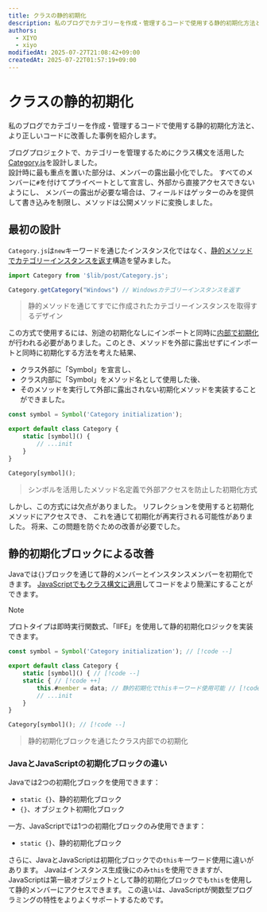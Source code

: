 ```yaml
---
title: クラスの静的初期化
description: 私のブログでカテゴリーを作成・管理するコードで使用する静的初期化方法と、より正しいコードに改善した事例を紹介します。
authors:
  - XIYO
  - xiyo
modifiedAt: 2025-07-27T21:08:42+09:00
createdAt: 2025-07-22T01:57:19+09:00
---
```

# クラスの静的初期化

私のブログでカテゴリーを作成・管理するコードで使用する静的初期化方法と、より正しいコードに改善した事例を紹介します。

ブログプロジェクトで、カテゴリーを管理するためにクラス構文を活用した[Category.js](https://github.com/XIYO/xiyo.github.io/blob/a1bbc44ebd12986ce1d06d74273c6242efbae4f2/src/lib/post/Category.js "クラス初期化を外部で実行したコード")を設計しました。  
設計時に最も重点を置いた部分は、メンバーの露出最小化でした。
すべてのメンバーに`#`を付けてプライベートとして宣言し、外部から直接アクセスできないようにし、
メンバーの露出が必要な場合は、フィールドはゲッターのみを提供して書き込みを制限し、メソッドは公開メソッドに変換しました。

## 最初の設計

`Category.js`は`new`キーワードを通じたインスタンス化ではなく、[静的メソッドでカテゴリーインスタンスを返す](https://github.com/XIYO/xiyo.github.io/blob/a1bbc44ebd12986ce1d06d74273c6242efbae4f2/src/lib/post/Category.js#L84-L100)構造を望みました。

```js
import Category from '$lib/post/Category.js';

Category.getCategory("Windows") // Windowsカテゴリーインスタンスを返す
```

> 静的メソッドを通じてすでに作成されたカテゴリーインスタンスを取得するデザイン

この方式で使用するには、別途の初期化なしにインポートと同時に[内部で初期化](https://github.com/XIYO/xiyo.github.io/blob/a1bbc44ebd12986ce1d06d74273c6242efbae4f2/src/lib/post/Category.js#L178)が行われる必要がありました。このとき、メソッドを外部に露出せずにインポートと同時に初期化する方法を考えた結果、
- クラス外部に「Symbol」を宣言し、
- クラス内部に「Symbol」をメソッド名として使用した後、
- そのメソッドを実行して外部に露出されない初期化メソッドを実装することができました。

```js data-title="Category.js"
const symbol = Symbol('Category initialization');

export default class Category {
	static [symbol]() {
	    // ...init
	}
}

Category[symbol]();
```

> シンボルを活用したメソッド名定義で外部アクセスを防止した初期化方式

しかし、この方式には欠点がありました。
リフレクションを使用すると初期化メソッドにアクセスでき、
これを通じて初期化が再実行される可能性がありました。
将来、この問題を防ぐための改善が必要でした。

## 静的初期化ブロックによる改善

Javaでは`{}`ブロックを通じて静的メンバーとインスタンスメンバーを初期化できます。
[JavaScriptでもクラス構文に適用](https://github.com/XIYO/xiyo.github.io/blob/ebd7d90f357ef507654a1a6b08aa4ece8f42d0d1/src/lib/post/Category.js#L16-L29 "静的初期化ブロックを使用したコード")してコードをより簡潔にすることができます。

> [!NOTE]
> プロトタイプは即時実行関数式、「IIFE」を使用して静的初期化ロジックを実装できます。

```js data-title="Category.js"
const symbol = Symbol('Category initialization'); // [!code --]

export default class Category {
	static [symbol]() { // [!code --]
	static { // [!code ++]
	    this.#member = data; // 静的初期化でthisキーワード使用可能 // [!code ++]
	    // ...init
	}
}

Category[symbol](); // [!code --]
```

> 静的初期化ブロックを通じたクラス内部での初期化

### JavaとJavaScriptの初期化ブロックの違い

Javaでは2つの初期化ブロックを使用できます：
- `static {}`、静的初期化ブロック
- `{}`、オブジェクト初期化ブロック

一方、JavaScriptでは1つの初期化ブロックのみ使用できます：
- `static {}`、静的初期化ブロック

さらに、JavaとJavaScriptは初期化ブロックでの`this`キーワード使用に違いがあります。
Javaはインスタンス生成後にのみ`this`を使用できますが、
JavaScriptは第一級オブジェクトとして静的初期化ブロックでも`this`を使用して静的メンバーにアクセスできます。
この違いは、JavaScriptが関数型プログラミングの特性をよりよくサポートするためです。
